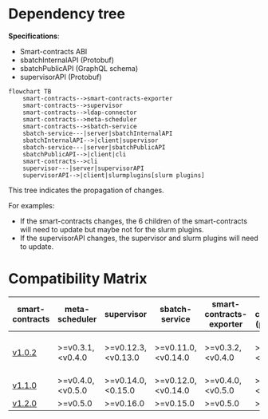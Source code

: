 # Dependency tree

**Specifications**:

- Smart-contracts ABI
- sbatchInternalAPI (Protobuf)
- sbatchPublicAPI (GraphQL schema)
- supervisorAPI (Protobuf)

```mermaid
flowchart TB
    smart-contracts-->smart-contracts-exporter
    smart-contracts-->supervisor
    smart-contracts-->ldap-connector
    smart-contracts-->meta-scheduler
    smart-contracts-->sbatch-service
    sbatch-service---|server|sbatchInternalAPI
    sbatchInternalAPI-->|client|supervisor
    sbatch-service---|server|sbatchPublicAPI
    sbatchPublicAPI-->|client|cli
    smart-contracts-->cli
    supervisor---|server|supervisorAPI
    supervisorAPI-->|client|slurmplugins[slurm plugins]

```

This tree indicates the propagation of changes.

For examples:

- If the smart-contracts changes, the 6 children of the smart-contracts will need to update but maybe not for the slurm plugins.
- If the supervisorAPI changes, the supervisor and slurm plugins will need to update.

# Compatibility Matrix

| smart-contracts                                              | meta-scheduler    | supervisor          | sbatch-service     | smart-contracts-exporter | ldap-connector (provider) | slurm plugins (provider) | cli (user)                       |
| ------------------------------------------------------------ | ----------------- | ------------------- | ------------------ | ------------------------ | ------------------------- | ------------------------ | -------------------------------- |
| [v1.0.2](https://github.com/deepsquare-io/grid/releases/tag/smart-contracts%2Fv1.0.2) | >=v0.3.1, <v0.4.0 | >=v0.12.3, <v0.13.0 | >=v0.11.0,<v0.14.0 | >=v0.3.2, <v0.4.0        | >=v1.2.3, <v1.3.0         | >=v1.3.0,<v1.4.0         | >=v1.0.0-alpha.5, <v1.0.0-beta.5 |
| [v1.1.0](https://github.com/deepsquare-io/grid/releases/tag/smart-contracts%2Fv1.1.0) | >=v0.4.0, <v0.5.0 | >=v0.14.0,<0.15.0   | >=v0.12.0,<v0.14.0 | >=v0.4.0,<v0.5.0         | >=v1.3.0,<v1.4.0          | >=v1.5.1                 | >=v1.0.0,<v1.2.0                 |
| [v1.2.0](https://github.com/deepsquare-io/grid/releases/tag/smart-contracts%2Fv1.2.0) | >=v0.5.0          | >=v0.16.0           | >=v0.15.0          | >=v0.5.0                 | >=v1.4.0                  | >=v1.5.1                 | >=v1.2.0                         |
